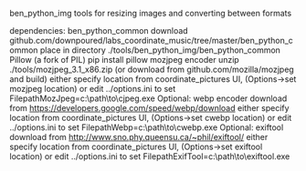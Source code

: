 
ben_python_img
tools for resizing images and converting between formats

dependencies:
ben_python_common
   download github.com/downpoured/labs_coordinate_music/tree/master/ben_python_common
   place in directory ./tools/ben_python_img/ben_python_common
Pillow (a fork of PIL)
   pip install pillow
mozjpeg encoder
   unzip ./tools/mozjpeg_3.1_x86.zip
   (or download from github.com/mozilla/mozjpeg and build)
   either specify location from coordinate_pictures UI, (Options->set mozjpeg location)
   or edit ../options.ini to set FilepathMozJpeg=c:\path\to\cjpeg.exe
Optional: webp encoder
   download from https://developers.google.com/speed/webp/download
   either specify location from coordinate_pictures UI, (Options->set cwebp location)
   or edit ../options.ini to set FilepathWebp=c:\path\to\cwebp.exe
Optional: exiftool
   download from http://www.sno.phy.queensu.ca/~phil/exiftool/
   either specify location from coordinate_pictures UI, (Options->set exiftool location)
   or edit ../options.ini to set FilepathExifTool=c:\path\to\exiftool.exe
   
